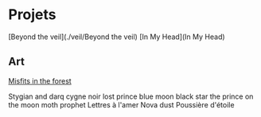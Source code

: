 # Projets

[Beyond the veil](./veil/Beyond the veil)
[In My Head](In My Head)

## Art

[Misfits in the forest](Art_Projet_Veil_001.md)

Stygian and darq
cygne noir
lost prince
blue moon
black star
the prince on the moon
moth prophet
Lettres à l'amer
Nova dust
Poussière d'étoile
